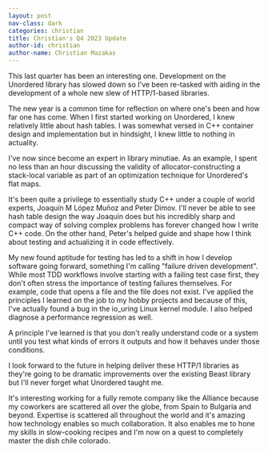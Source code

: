 ```yaml
---
layout: post
nav-class: dark
categories: christian
title: Christian's Q4 2023 Update
author-id: christian
author-name: Christian Mazakas
---
```


This last quarter has been an interesting one. Development on the Unordered
library has slowed down so I've been re-tasked with aiding in the development
of a whole new slew of HTTP/1-based libraries.

The new year is a common time for reflection on where one's been and how far one
has come. When I first started working on Unordered, I knew relatively little
about hash tables. I was somewhat versed in C++ container design and
implementation but in hindsight, I knew little to nothing in actuality.

I've now since become an expert in library minutiae. As an example, I spent no
less than an hour discussing the validity of allocator-constructing a
stack-local variable as part of an optimization technique for Unordered's flat
maps.

It's been quite a privilege to essentially study C++ under a couple of world
experts, Joaquín M López Muñoz and Peter Dimov. I'll never be able to see
hash table design the way Joaquín does but his incredibly sharp and compact way
of solving complex problems has forever changed how I write C++ code. On the
other hand, Peter's helped guide and shape how I think about testing and
actualizing it in code effectively.

My new found aptitude for testing has led to a shift in how I develop software
going forward, something I'm calling "failure driven development". While most
TDD workflows involve starting with a failing test case first, they don't often
stress the importance of testing failures themselves. For example, code that
opens a file and the file does not exist. I've applied the principles I learned
on the job to my hobby projects and because of this, I've actually found a bug
in the io_uring Linux kernel module. I also helped diagnose a performance
regression as well.

A principle I've learned is that you don't really understand code or a system
until you test what kinds of errors it outputs and how it behaves under those
conditions.

I look forward to the future in helping deliver these HTTP/1 libraries as
they're going to be dramatic improvements over the existing Beast library but
I'll never forget what Unordered taught me.

It's interesting working for a fully remote company like the Alliance because
my coworkers are scattered all over the globe, from Spain to Bulgaria and
beyond. Expertise is scattered all throughout the world and it's amazing how
technology enables so much collaboration. It also enables me to hone my skills
in slow-cooking recipes and I'm now on a quest to completely master the dish
chile colorado.
